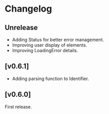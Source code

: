 
# Changelog

## Unrelease

- Adding Status for better error management.
- Improving user display of elements.
- Improving LoadingError details.

## [v0.6.1]

- Adding parsing function to Identifier.

## [v0.6.0]

First release.
